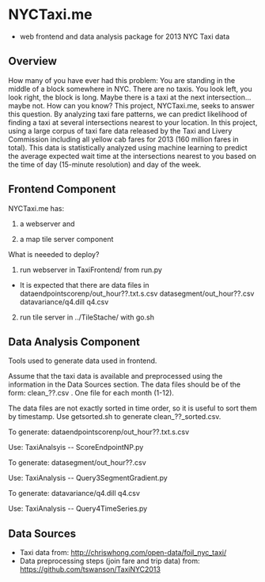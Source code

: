 # NYCTaxi.me 

* web frontend and data analysis package for 2013 NYC Taxi data 
## Overview

How many of you have ever had this problem: You are standing in the
middle of a block somewhere in NYC. There are no taxis. You look left,
you look right, the block is long. Maybe there is a taxi at the next
intersection... maybe not. How can you know? This project, NYCTaxi.me,
seeks to answer this question. By analyzing taxi fare patterns, we can
predict likelihood of finding a taxi at several intersections nearest
to your location. In this project, using a large corpus of taxi fare
data released by the Taxi and Livery Commission including all yellow
cab fares for 2013 (160 million fares in total). This data is
statistically analyzed using machine learning to predict the average
expected wait time at the intersections nearest to you based on the
time of day (15-minute resolution) and day of the week.

## Frontend Component

NYCTaxi.me has:

1. a webserver and

2. a map tile server component

What is neeeded to deploy?

1. run webserver in TaxiFrontend/ from run.py

* It is expected that there are data files in 
  dataendpointscorenp/out_hour??.txt.s.csv
  datasegment/out_hour??.csv 
  datavariance/q4.dill q4.csv

2. run tile server in ../TileStache/ with go.sh

## Data Analysis Component

Tools used to generate data used in frontend.

Assume that the taxi data is available and preprocessed using the
  information in the Data Sources section. The data files should
  be of the form: clean_??.csv . One file for each month (1-12).

The data files are not exactly sorted in time order, so it is
  useful to sort them by timestamp. Use getsorted.sh to generate 
  clean_??_sorted.csv.

To generate:  dataendpointscorenp/out_hour??.txt.s.csv

Use: TaxiAnalsyis -- ScoreEndpointNP.py

To generate:  datasegment/out_hour??.csv 

Use: TaxiAnalysis -- Query3SegmentGradient.py

To generate:  datavariance/q4.dill q4.csv

Use: TaxiAnalysis -- Query4TimeSeries.py

## Data Sources 

* Taxi data from: http://chriswhong.com/open-data/foil_nyc_taxi/
* Data preprocessing steps (join fare and trip data) from: https://github.com/tswanson/TaxiNYC2013 
